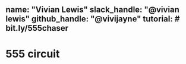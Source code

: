 name: "Vivian Lewis"
slack_handle: "@vivian lewis"
github_handle: "@vivijayne"
tutorial: # bit.ly/555chaser
---

# 555 circuit

<!-- Describe your board in 2-3 sentences. What are you making? What will it do?
I'm making a 555 timer ciruit from a tutorial by Angelina Tsuboi-->

<!-- How much is it going to cost?  $27.82 -->

<!-- Tell us a little bit about your design process. What were some challenges? What helped? ***Totally optional*** -->

